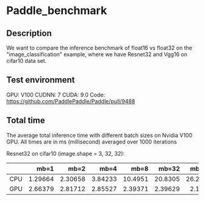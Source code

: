# Paddle_benchmark

## Description
We want to compare the inference benchmark of float16 vs float32 on the "image_classification" example, where we have Resnet32 and Vgg16 on cifar10 data set.

## Test environment
GPU: V100
CUDNN: 7
CUDA: 9.0
Code: https://github.com/PaddlePaddle/Paddle/pull/9488

## Total time
The average total inference time with different batch sizes on Nvidia V100 GPU.
All times are in ms (millisecond) averaged over 1000 iterations

Resnet32 on cifar10 (image.shape = 3, 32, 32):

|   |    mb=1 |    mb=2 |    mb=4 |    mb=8 |    mb=32 |   mb=64 |   mb=128 |   mb=256 |   mb=512 |
|---|--------:|--------:|--------:|---------:|---------:|---------:|---------:|---------:|---------:|
|CPU| 1.29664 | 2.30658 | 3.84233 | 10.4951  | 20.8305  |  26.2213 |  49.6337 |
|GPU| 2.66379 | 2.81712 | 2.85527 |  2.39371 |  2.39629 |   2.1023 |   2.4629 |
